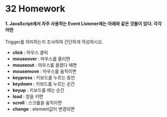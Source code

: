 # 32 Homework

#### 1. JavaScript에서 자주 사용하는 Event Listener에는 아래와 같은 것들이 있다. 각각 어떤
Trigger를 의미하는지 조사하여 간단하게 작성하시오.
* **click** :  마우스 클릭
* **mouseover** :  마우스를 올리면
* **mouseout** :  마우스를 올렸다 떼면
* **mousemove** :  마우스를 움직이면
* **keypress** :  키보드를 누르는 동안
* **keydown** :  키보드를 누르는 순간
* **keyup** :  키보드를 떼는 순간
* **load** :  창을 키면
* **scroll** :  스크롤을 움직이면
* **change** :  element값이 변경되면

